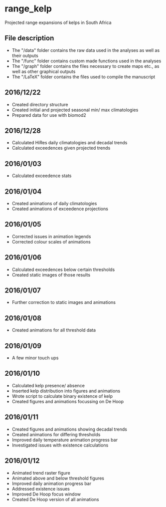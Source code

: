# range_kelp
Projected range expansions of kelps in South Africa

## File description
* The "/data" folder contains the raw data used in the analyses as well as their outputs
* The "/func" folder contains custom made functions used in the analyses
* The "/graph" folder contains the files necessary to create maps etc., as well as other graphical outputs
* The "/LaTeX" folder contains the files used to compile the manuscript

## 2016/12/22
* Created directory structure
* Created initial and projected seasonal min/ max climatologies
* Prepared data for use with biomod2

## 2016/12/28
* Calculated HiRes daily climatologies and decadal trends
* Calculated exceedences given projected trends

## 2016/01/03
* Calculated exceedence stats

## 2016/01/04
* Created animations of daily climatologies
* Created animations of exceedence projections

## 2016/01/05
* Corrected issues in animation legends
* Corrected colour scales of animations

## 2016/01/06
* Calculated exceedences below certain thresholds
* Created static images of those results

## 2016/01/07
* Further correction to static images and animations

## 2016/01/08
* Created animations for all threshold data

## 2016/01/09
* A few minor touch ups

## 2016/01/10
* Calculated kelp presence/ absence
* Inserted kelp distribution into figures and animations
* Wrote script to calculate binary existence of kelp
* Created figures and animations focussing on De Hoop

## 2016/01/11
* Created figures and animations showing decadal trends
* Created animations for differing thresholds
* Improved daily temperature animation progress bar
* Investigated issues with existence calculations

## 2016/01/12
* Animated trend raster figure
* Animated above and below threshold figures
* Improved daily animation progress bar
* Addressed existence issues
* Improved De Hoop focus window
* Created De Hoop version of all animations